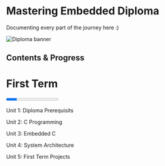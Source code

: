 # Mastering Embedded Diploma

Documenting every part of the journey here :)

![Diploma banner](https://github.com/user-attachments/assets/598b927d-2b8f-4ed1-9590-41933051a25a)

## Contents & Progress

# First Term 
<progress value="20" max ="100"></progress>

Unit 1: Diploma Prerequisits

Unit 2: C Programming

Unit 3: Embedded C

Unit 4: System Architecture

Unit 5: First Term Projects
